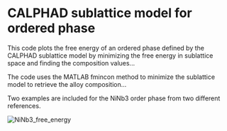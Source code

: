 # CALPHAD sublattice model for ordered phase 

This code plots the free energy of an ordered phase defined by the CALPHAD sublattice model by minimizing the free energy in sublattice space and finding the composition values...

The code uses the MATLAB fmincon method to minimize the sublattice model to retrieve the alloy composition...

Two examples are included for the NiNb3 order phase from two different references. 

![NiNb3_free_energy](https://user-images.githubusercontent.com/11892854/122660903-2c42d400-d153-11eb-86f5-43c5512a75db.jpg)

